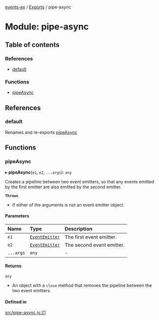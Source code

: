 [events-ex](../README.md) / [Exports](../modules.md) / pipe-async

# Module: pipe-async

## Table of contents

### References

- [default](pipe_async.md#default)

### Functions

- [pipeAsync](pipe_async.md#pipeasync)

## References

### default

Renames and re-exports [pipeAsync](pipe_async.md#pipeasync)

## Functions

### pipeAsync

▸ **pipeAsync**(`e1`, `e2`, `...args`): `any`

Creates a pipeline between two event emitters, so that any events emitted by the first emitter are also emitted by the second emitter.

**`Throws`**

- If either of the arguments is not an event emitter object.

#### Parameters

| Name | Type | Description |
| :------ | :------ | :------ |
| `e1` | [`EventEmitter`](../classes/event_emitter.EventEmitter.md) | The first event emitter. |
| `e2` | [`EventEmitter`](../classes/event_emitter.EventEmitter.md) | The second event emitter. |
| `...args` | `any` | - |

#### Returns

`any`

- An object with a `close` method that removes the pipeline between the two event emitters.

#### Defined in

[src/pipe-async.js:21](https://github.com/snowyu/events-ex.js/blob/25f69f3/src/pipe-async.js#L21)
